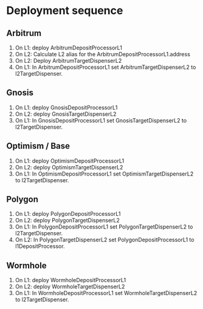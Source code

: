 # Deployment sequence

## Arbitrum
1. On L1: deploy ArbitrumDepositProcessorL1
2. On L2: Calculate L2 alias for the ArbitrumDepositProcessorL1.address
3. On L2: Deploy ArbitrumTargetDispenserL2
4. On L1: In ArbitrumDepositProcessorL1 set ArbitrumTargetDispenserL2 to l2TargetDispenser.

## Gnosis
1. On L1: deploy GnosisDepositProcessorL1
2. On L2: deploy GnosisTargetDispenserL2
3. On L1: In GnosisDepositProcessorL1 set GnosisTargetDispenserL2 to l2TargetDispenser.

## Optimism / Base
1. On L1: deploy OptimismDepositProcessorL1
2. On L2: deploy OptimismTargetDispenserL2
3. On L1: In OptimismDepositProcessorL1 set OptimismTargetDispenserL2 to l2TargetDispenser.

## Polygon
1. On L1: deploy PolygonDepositProcessorL1
2. On L2: deploy PolygonTargetDispenserL2
3. On L1: In PolygonDepositProcessorL1 set PolygonTargetDispenserL2 to l2TargetDispenser.
4. On L2: In PolygonTargetDispenserL2 set PolygonDepositProcessorL1 to l1DepositProcessor.

## Wormhole
1. On L1: deploy WormholeDepositProcessorL1
2. On L2: deploy WormholeTargetDispenserL2
3. On L1: In WormholeDepositProcessorL1 set WormholeTargetDispenserL2 to l2TargetDispenser.